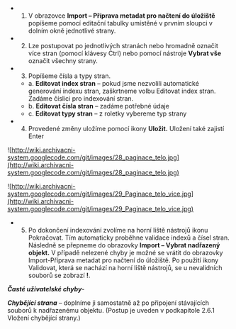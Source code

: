   * 1)	V obrazovce **Import – Příprava metadat pro načtení do úložiště** popíšeme pomocí editační tabulky umístěné v prvním sloupci v dolním okně jednotlivé strany.
  * 2)	Lze postupovat po jednotlivých stranách nebo hromadně označit více stran (pomocí klávesy Ctrl) nebo pomocí nástroje **Vybrat vše** označit všechny strany.
  * 3)	Popíšeme čísla a typy stran.
    * a.	**Editovat index stran** – pokud jsme nezvolili automatické generování indexu stran, zaškrtneme volbu Editovat index stran.  Zadáme číslici pro indexování stran.
    * b.	**Editovat čísla stran** – zadáme potřebné údaje
    * c.	**Editovat typy stran** – z roletky vybereme typ strany
  * 4)	Provedené změny uložíme pomocí ikony **Uložit.** Uložení také zajistí Enter


![http://wiki.archivacni-system.googlecode.com/git/images/28_paginace_telo.jpg](http://wiki.archivacni-system.googlecode.com/git/images/28_paginace_telo.jpg)


![http://wiki.archivacni-system.googlecode.com/git/images/29_Paginace_telo_vice.jpg](http://wiki.archivacni-system.googlecode.com/git/images/29_Paginace_telo_vice.jpg)


  * 5)	Po dokončení indexování zvolíme na horní liště nástrojů ikonu Pokračovat. Tím automaticky proběhne validace indexů a čísel stran. Následně se přepneme do obrazovky **Import – Vybrat nadřazený objekt.** V případě nelezené chyby je možné se vrátit do obrazovky Import-Příprava metadat pro načtení do úložiště. Po použití ikony Validovat, která se nachází na horní liště nástrojů, se u nevalidních souborů se zobrazí **!**.

_**Časté uživatelské chyby**-_

_**Chybějící strana**_ – doplníme ji samostatně až po připojení stávajících souborů k nadřazenému objektu. (Postup je uveden v podkapitole 2.6.1 Vložení chybějící strany.)